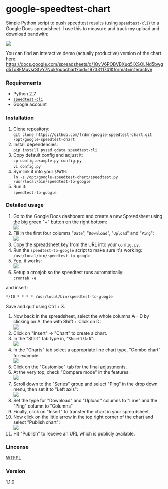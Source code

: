 google-speedtest-chart
======================

Simple Python script to push speedtest results (using `speedtest-cli`) to a Google Docs spreadsheet. I use this to measure and track my upload and download bandwith:

![](http://up.frd.mn/6v8FE.png)

You can find an interactive demo (actually productive) version of the chart here: https://docs.google.com/spreadsheets/d/1QvV6POBVBXuq5iXSOLNd5bwgd5To8FMuvsrSfvY7Nuk/pubchart?oid=1973311741&format=interactive

### Requirements

* Python 2.7
* [`speedtest-cli`](https://github.com/sivel/speedtest-cli)
* Google account

### Installation

1. Clone repository:  
  `git clone https://github.com/frdmn/google-speedtest-chart.git /opt/google-speedtest-chart`
1. Install dependencies:  
  `pip install pysed gdata speedtest-cli`
1. Copy default config and adjust it:  
  `cp config.example.py config.py`  
  `vi config.py`
1. Symlink it into your `$PATH`:  
  `ln -s /opt/google-speedtest-chart/speedtest.py /usr/local/bin/speedtest-to-google`
1. Run it:  
  `speedtest-to-google`

### Detailed usage

1. Go to the Google Docs dashboard and create a new Spreadsheet using the big green "+" button on the right bottom:  
  ![](http://up.frd.mn/lgMd7.png)
1. Fill in the first four columns "`Date`", "`Download`", "`Upload`" and "`Ping`":  
  ![](http://up.frd.mn/qS5LU.jpg)
1. Copy the spreadsheet key from the URL into your `config.py`.  
1. Run the `speedtest-to-google` script to make sure it's working:  
  `/usr/local/bin/speedtest-to-google`
1. Yep, it works:  
  ![](http://up.frd.mn/lDStQ.jpg)
1. Setup a cronjob so the speedtest runs automatically:  
  `crontab -e`  

  and insert:
  
  `*/10 * * * * /usr/local/bin/speedtest-to-google`

  Save and quit using Ctrl + X.
1. Now back in the spreadsheet, select the whole columns A - D by clicking on A, then with Shift + Click on D:  
  ![](http://up.frd.mn/7fusF.jpg)
1. Click on "Insert" => "Chart" to create a chart.
1. In the "Start" tab type in, "`Sheet1!A:D`":  
  ![](http://up.frd.mn/t8ig1.jpg)
1. In the "Charts" tab select a appropriate line chart type, "Combo chart" for example:  
  ![](http://up.frd.mn/zxHWj.jpg)
1. Click on the "Customise" tab for the final adjustments.
1. At the very top, check "Compare mode" in the features:  
  ![](http://up.frd.mn/blDkc.jpg)
1. Scroll down to the "Series" group and select "Ping" in the drop down menu, then set it to "Left axis":  
  ![](http://up.frd.mn/AQbyj.jpg) 
1. Set the type for "Download" and "Upload" columns to "Line" and the "Ping" column to "Columns"
1. Finally, click on "Insert" to transfer the chart in your spreadsheet.
1. Now click on the little arrow in the top right corner of the chart and select "Publish chart":  
  ![](http://up.frd.mn/pnOc7.jpg)
1. Hit "Publish" to receive an URL which is publicly available.

### Lincense

[WTFPL](LICENSE)

### Version

1.1.0
